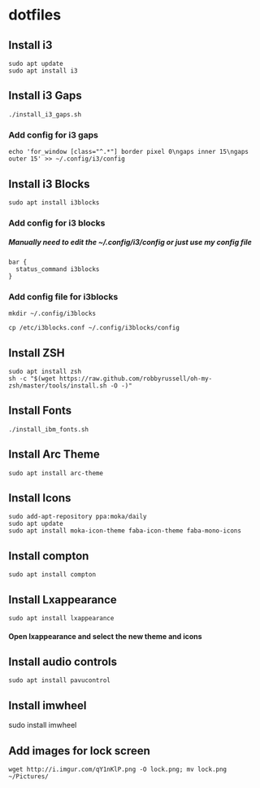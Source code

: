 # dotfiles

## Install i3
    sudo apt update
    sudo apt install i3

## Install i3 Gaps
    ./install_i3_gaps.sh

### Add config for i3 gaps
    echo 'for_window [class="^.*"] border pixel 0\ngaps inner 15\ngaps outer 15' >> ~/.config/i3/config

## Install i3 Blocks
    sudo apt install i3blocks
### Add config for i3 blocks
##### Manually need to edit the ~/.config/i3/config or just use my config file
    bar {
      status_command i3blocks
    }

### Add config file for i3blocks
    mkdir ~/.config/i3blocks

    cp /etc/i3blocks.conf ~/.config/i3blocks/config

## Install ZSH
    sudo apt install zsh
    sh -c "$(wget https://raw.github.com/robbyrussell/oh-my-zsh/master/tools/install.sh -O -)"

## Install Fonts
    ./install_ibm_fonts.sh

## Install Arc Theme
    sudo apt install arc-theme

## Install Icons
    sudo add-apt-repository ppa:moka/daily
    sudo apt update
    sudo apt install moka-icon-theme faba-icon-theme faba-mono-icons

## Install compton
    sudo apt install compton

## Install Lxappearance
    sudo apt install lxappearance

#### Open lxappearance and select the new theme and icons

## Install audio controls
    sudo apt install pavucontrol

## Install imwheel
sudo install imwheel

## Add images for lock screen
    wget http://i.imgur.com/qY1nKlP.png -O lock.png; mv lock.png ~/Pictures/
